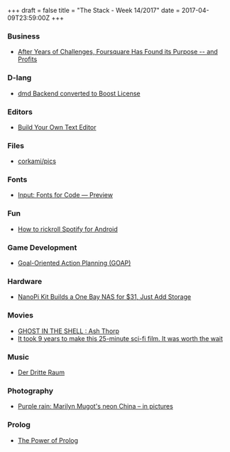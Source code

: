 +++
draft = false
title = "The Stack - Week 14/2017"
date = 2017-04-09T23:59:00Z
+++



### Business

 - [After Years of Challenges, Foursquare Has Found its Purpose -- and Profits][Afteryearsofchallengesfoursquarehasfounditspurposeandprofits]

[Afteryearsofchallengesfoursquarehasfounditspurposeandprofits]: https://www.entrepreneur.com/article/290543



### D-lang

 - [dmd Backend converted to Boost License][Dmdbackendconvertedtoboostlicensedprogramminglanguagediscussionforum]

[Dmdbackendconvertedtoboostlicensedprogramminglanguagediscussionforum]: https://forum.dlang.org/post/oc8acc$1ei9$1@digitalmars.com



### Editors

 - [Build Your Own Text Editor][Tableofcontentsbuildyourowntexteditor]

[Tableofcontentsbuildyourowntexteditor]: http://viewsourcecode.org/snaptoken/kilo/



### Files

 - [corkami/pics][Picsbinaryatmastercorkamipics]

[Picsbinaryatmastercorkamipics]: https://github.com/corkami/pics/tree/master/binary



### Fonts

 - [Input: Fonts for Code — Preview][Inputfontsforcodepreview]

[Inputfontsforcodepreview]: http://input.fontbureau.com/preview/



### Fun

 - [How to rickroll Spotify for Android][Kjempelodottrickifyhowtorickrollspotifyforandroid]

[Kjempelodottrickifyhowtorickrollspotifyforandroid]: https://github.com/kjempelodott/rickify



### Game Development

 - [Goal-Oriented Action Planning (GOAP)][Goalorientedactionplanninggoap]

[Goalorientedactionplanninggoap]: http://alumni.media.mit.edu/~jorkin/goap.html



### Hardware

 - [NanoPi Kit Builds a One Bay NAS for $31, Just Add Storage][Nanopikitbuildsaonebaynas]

[Nanopikitbuildsaonebaynas]: http://uk.pcmag.com/storage-devices-reviews/88700/news/nanopi-kit-builds-a-one-bay-nas-for-31-just-add-storage



### Movies

 - [GHOST IN THE SHELL : Ash Thorp][Ghostintheshellashthorp]
 - [It took 9 years to make this 25-minute sci-fi film. It was worth the wait][Ittook9yearstomakethis25minutescififilmitwasworththewaitvox]

[Ghostintheshellashthorp]: http://ashthorp.com/ghost-in-the-shell
[Ittook9yearstomakethis25minutescififilmitwasworththewaitvox]: http://www.vox.com/culture/2016/9/28/13060718/dust-post-apocalyptic-sci-fi-short-film-japan



### Music

 - [Der Dritte Raum][Newsderdritteraum]

[Newsderdritteraum]: http://www.der-dritte-raum.de/



### Photography

 - [Purple rain: Marilyn Mugot's neon China – in pictures][Purplerainmarilynmugotsneonchinainpicturesartanddesigntheguardian]

[Purplerainmarilynmugotsneonchinainpicturesartanddesigntheguardian]: https://www.theguardian.com/artanddesign/gallery/2017/mar/02/marilyn-mugot-neon-china-in-pictures



### Prolog

 - [The Power of Prolog][Thepowerofprolog]

[Thepowerofprolog]: https://www.metalevel.at/prolog



